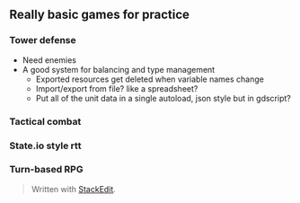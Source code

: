 
## Really basic games for practice

### Tower defense
* Need enemies
* A good system for balancing and type management
	* Exported resources get deleted when variable names change
	* Import/export from file? like a spreadsheet?
	* Put all of the unit data in a single autoload, json style but in gdscript?


### Tactical combat


### State.io style rtt

### Turn-based RPG



> Written with [StackEdit](https://stackedit.io/).
<!--stackedit_data:
eyJoaXN0b3J5IjpbMTA5MDY5MzU0MV19
-->